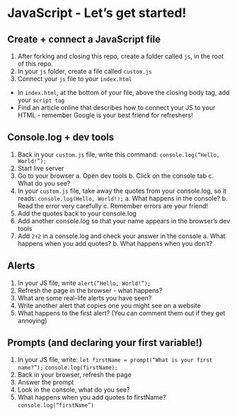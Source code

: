 # JavaScript - Let’s get started!

## Create + connect a JavaScript file 
1. After forking and closing this repo, create a folder called `js`, in the root of this repo.
2. In your `js` folder, create a file called `custom.js`
3. Connect your `js` file to your `index.html`
  - In `index.html`, at the bottom of your file, above the closing body tag, add your `script tag`
  -  Find an article online that describes how to connect your JS to your HTML - remember Google is your best friend for refreshers!

## Console.log + dev tools 
1. Back in your `custom.js` file, write this command: `console.log(“Hello, World!”);`
2. Start live server
3. Go to your browser
    a. Open dev tools
    b. Click on the console tab
    c. What do you see?
4. In your `custom.js` file, take away the quotes from your console.log, so it reads:   `console.log(Hello, World!);`
    a. What happens in the console?
    b. Read the error very carefully
    c. Remember errors are your friend!
5. Add the quotes back to your console.log
6. Add another console.log so that your name appears in the browser’s dev tools
7. Add `2+2` in a console.log and check your answer in the console
    a. What happens when you add quotes? 
    b. What happens when you don’t?

## Alerts
1. In your JS file, write `alert(“Hello, World!”);`
2. Refresh the page in the browser - what happens?
3. What are some real-life alerts you have seen?
4. Write another alert that copies one you might see on a website
5. What happens to the first alert? (You can comment them out if they get annoying)

## Prompts (and declaring your first variable!)
1. In your JS file, write: 
    `let firstName = prompt(“What is your first name?”);`
    `console.log(firstName);`
2. Back in your browser, refresh the page
3. Answer the prompt
4. Look in the console, what do you see?
5. What happens when you add quotes to firstName? `console.log(“firstName”)`
